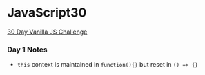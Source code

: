 # JavaScript30
[30 Day Vanilla JS Challenge](https://JavaScript30.com)

### Day 1 Notes
- `this` context is maintained in `function(){}` but reset in `() => {}`
